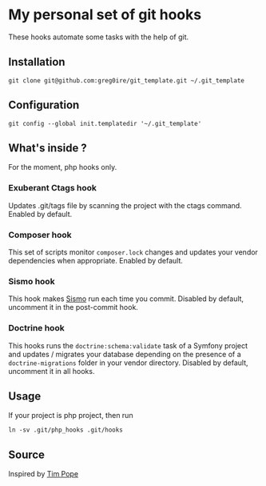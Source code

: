 # My personal set of git hooks

These hooks automate some tasks with the help of git.

## Installation

    git clone git@github.com:greg0ire/git_template.git ~/.git_template

## Configuration

    git config --global init.templatedir '~/.git_template'

## What's inside ?

For the moment, php hooks only.

### Exuberant Ctags hook

Updates .git/tags file by scanning the project with the ctags command.
Enabled by default.

### Composer hook

This set of scripts monitor `composer.lock` changes and updates your vendor
dependencies when appropriate. Enabled by default.

### Sismo hook

This hook makes [Sismo](http://sismo.sensiolabs.org/) run each time you commit.
Disabled by default, uncomment it in the post-commit hook.

### Doctrine hook

This hooks runs the `doctrine:schema:validate` task of a Symfony project and
updates / migrates your database depending on the presence of a
`doctrine-migrations` folder in your vendor directory.
Disabled by default, uncomment it in all hooks.

## Usage

If your project is php project, then run

    ln -sv .git/php_hooks .git/hooks

## Source

Inspired by [Tim Pope](http://tbaggery.com/)
